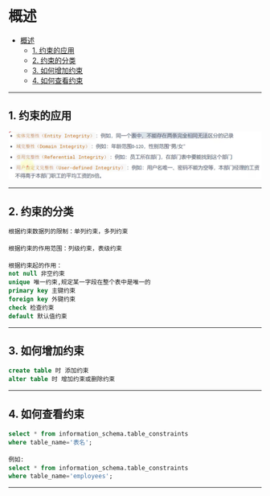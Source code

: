 # 概述

- [概述](#概述)
  - [1. 约束的应用](#1-约束的应用)
  - [2. 约束的分类](#2-约束的分类)
  - [3. 如何增加约束](#3-如何增加约束)
  - [4. 如何查看约束](#4-如何查看约束)

---

## 1. 约束的应用

![约束的应用](images/2023-08-13-22-05-31.png)

---

## 2. 约束的分类

```sql
根据约束数据列的限制：单列约束，多列约束

根据约束的作用范围：列级约束，表级约束

根据约束起的作用：
not null 非空约束
unique 唯一约束,规定某一字段在整个表中是唯一的
primary key 主键约束
foreign key 外键约束
check 检查约束
default 默认值约束  
```

---

## 3. 如何增加约束

```sql
create table 时 添加约束
alter table 时 增加约束或删除约束
```

---

## 4. 如何查看约束

```sql
select * from information_schema.table_constraints
where table_name='表名';

例如:
select * from information_schema.table_constraints
where table_name='employees';
```

---
